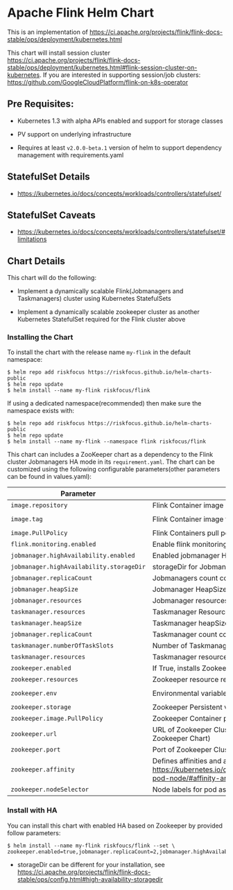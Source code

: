 # Apache Flink Helm Chart

This is an implementation of https://ci.apache.org/projects/flink/flink-docs-stable/ops/deployment/kubernetes.html

This chart will install session cluster https://ci.apache.org/projects/flink/flink-docs-stable/ops/deployment/kubernetes.html#flink-session-cluster-on-kubernetes.
If you are interested in supporting session/job clusters: https://github.com/GoogleCloudPlatform/flink-on-k8s-operator

## Pre Requisites:

* Kubernetes 1.3 with alpha APIs enabled and support for storage classes

* PV support on underlying infrastructure

* Requires at least `v2.0.0-beta.1` version of helm to support
  dependency management with requirements.yaml

## StatefulSet Details

* https://kubernetes.io/docs/concepts/workloads/controllers/statefulset/

## StatefulSet Caveats

* https://kubernetes.io/docs/concepts/workloads/controllers/statefulset/#limitations

## Chart Details

This chart will do the following:

* Implement a dynamically scalable Flink(Jobmanagers and Taskmanagers) cluster using Kubernetes StatefulSets

* Implement a dynamically scalable zookeeper cluster as another Kubernetes StatefulSet required for the Flink cluster above

### Installing the Chart

To install the chart with the release name `my-flink` in the default
namespace:

```
$ helm repo add riskfocus https://riskfocus.github.io/helm-charts-public
$ helm repo update
$ helm install --name my-flink riskfocus/flink
```

If using a dedicated namespace(recommended) then make sure the namespace
exists with:

```
$ helm repo add riskfocus https://riskfocus.github.io/helm-charts-public
$ helm repo update
$ helm install --name my-flink --namespace flink riskfocus/flink
```

This chart can includes a ZooKeeper chart as a dependency to the Flink
cluster Jobmanagers HA mode in its `requirement.yaml`. The chart can be customized using the
following configurable parameters(other parameters can be found in values.yaml):

| Parameter                                | Description                                                                                                                                                              | Default                |
|------------------------------------------|--------------------------------------------------------------------------------------------------------------------------------------------------------------------------|------------------------|
| `image.repository`                       | Flink Container image name                                                                                                                                               | `flink`                |
| `image.tag`                              | Flink Container image tag                                                                                                                                                | `1.10.0-scala_2.12`     |
| `image.PullPolicy`                       | Flink Containers pull policy                                                                                                                                             | `IfNotPresent`         |
| `flink.monitoring.enabled`               | Enable flink monitoring                                                                                                                                                  | `true`                 |
| `jobmanager.highAvailability.enabled`    | Enabled jobmanager HA mode key                                                                                                                                           | `false`                |
| `jobmanager.highAvailability.storageDir` | storageDir for Jobmanager in HA mode                                                                                                                                     | `null`                 |
| `jobmanager.replicaCount`                | Jobmanagers count context                                                                                                                                                | `1`                    |
| `jobmanager.heapSize`                    | Jobmanager HeapSize options                                                                                                                                             | `1g`                   |
| `jobmanager.resources`                   | Jobmanager resources                                                                                                                                                     | `{}`                 |
| `taskmanager.resources`    | Taskmanager Resources key                                                                                                                                           | `{}`                |
| `taskmanager.heapSize` | Taskmanager heapSize mode                                                                                                                                     | `1g`                 |
| `jobmanager.replicaCount`                | Taskmanager count context                                                                                                                                                | `1`                    |
| `taskmanager.numberOfTaskSlots`                   | Number of Taskmanager taskSlots resources                                                                                                                                                     | `1`                 |
| `taskmanager.resources`                   | Taskmanager resources                                                                                                                                                     | `{}`                 |
| `zookeeper.enabled`                      | If True, installs Zookeeper Chart                                                                                                                                        | `false`                 |
| `zookeeper.resources`                    | Zookeeper resource requests and limits                                                                                                                                   | `{}`                   |
| `zookeeper.env`                          | Environmental variables provided to Zookeeper Zookeeper                                                                                                                  | `{ZK_HEAP_SIZE: "1G"}` |
| `zookeeper.storage`                      | Zookeeper Persistent volume size                                                                                                                                         | `2Gi`                  |
| `zookeeper.image.PullPolicy`             | Zookeeper Container pull policy                                                                                                                                          | `IfNotPresent`         |
| `zookeeper.url`                          | URL of Zookeeper Cluster (unneeded if installing Zookeeper Chart)                                                                                                        | `""`                   |
| `zookeeper.port`                         | Port of Zookeeper Cluster                                                                                                                                                | `2181`                 |
| `zookeeper.affinity`                     | Defines affinities and anti-affinities for pods as defined in: https://kubernetes.io/docs/concepts/configuration/assign-pod-node/#affinity-and-anti-affinity preferences | `{}`                   |
| `zookeeper.nodeSelector`                 | Node labels for pod assignment                                                                                                                                           | `{}`                   |

### Install with HA

You can install this chart with enabled HA based on Zookeeper by provided follow parameters:
```
$ helm install --name my-flink riskfoucs/flink --set \
zookeeper.enabled=true,jobmanager.replicaCount=2,jobmanager.highAvailability.enabled=true,jobmanager.highAvailability.storageDir=s3://MY_BUCKET/flink/jobmanager
```
* storageDir can be different for your installation, see 
  https://ci.apache.org/projects/flink/flink-docs-stable/ops/config.html#high-availability-storagedir
